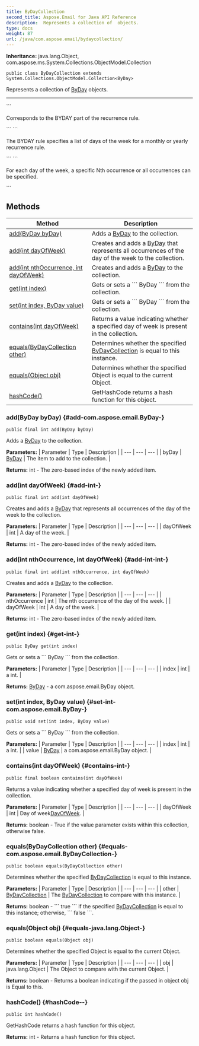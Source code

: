 ```yaml
---
title: ByDayCollection
second_title: Aspose.Email for Java API Reference
description:  Represents a collection of  objects.
type: docs
weight: 87
url: /java/com.aspose.email/bydaycollection/
---
```

**Inheritance:**
java.lang.Object, com.aspose.ms.System.Collections.ObjectModel.Collection
```
public class ByDayCollection extends System.Collections.ObjectModel.Collection<ByDay>
```

Represents a collection of [ByDay](../../com.aspose.email/byday) objects.

--------------------

\`\`\`

Corresponds to the BYDAY part of the recurrence rule.

\`\`\` \`\`\`

The BYDAY rule specifies a list of days of the week for a monthly or yearly recurrence rule.

\`\`\` \`\`\`

For each day of the week, a specific Nth occurrence or all occurrences can be specified.

\`\`\`
## Methods

| Method | Description |
| --- | --- |
| [add(ByDay byDay)](#add-com.aspose.email.ByDay-) | Adds a [ByDay](../../com.aspose.email/byday) to the collection. |
| [add(int dayOfWeek)](#add-int-) | Creates and adds a [ByDay](../../com.aspose.email/byday) that represents all occurrences of the day of the week to the collection. |
| [add(int nthOccurrence, int dayOfWeek)](#add-int-int-) | Creates and adds a [ByDay](../../com.aspose.email/byday) to the collection. |
| [get(int index)](#get-int-) | Gets or sets a \`\`\` ByDay \`\`\` from the collection. |
| [set(int index, ByDay value)](#set-int-com.aspose.email.ByDay-) | Gets or sets a \`\`\` ByDay \`\`\` from the collection. |
| [contains(int dayOfWeek)](#contains-int-) | Returns a value indicating whether a specified day of week is present in the collection. |
| [equals(ByDayCollection other)](#equals-com.aspose.email.ByDayCollection-) | Determines whether the specified [ByDayCollection](../../com.aspose.email/bydaycollection) is equal to this instance. |
| [equals(Object obj)](#equals-java.lang.Object-) | Determines whether the specified Object is equal to the current Object. |
| [hashCode()](#hashCode--) | GetHashCode returns a hash function for this object. |
### add(ByDay byDay) {#add-com.aspose.email.ByDay-}
```
public final int add(ByDay byDay)
```


Adds a [ByDay](../../com.aspose.email/byday) to the collection.

**Parameters:**
| Parameter | Type | Description |
| --- | --- | --- |
| byDay | [ByDay](../../com.aspose.email/byday) | The item to add to the collection. |

**Returns:**
int - The zero-based index of the newly added item.
### add(int dayOfWeek) {#add-int-}
```
public final int add(int dayOfWeek)
```


Creates and adds a [ByDay](../../com.aspose.email/byday) that represents all occurrences of the day of the week to the collection.

**Parameters:**
| Parameter | Type | Description |
| --- | --- | --- |
| dayOfWeek | int | A day of the week. |

**Returns:**
int - The zero-based index of the newly added item.
### add(int nthOccurrence, int dayOfWeek) {#add-int-int-}
```
public final int add(int nthOccurrence, int dayOfWeek)
```


Creates and adds a [ByDay](../../com.aspose.email/byday) to the collection.

**Parameters:**
| Parameter | Type | Description |
| --- | --- | --- |
| nthOccurrence | int | The nth occurrence of the day of the week. |
| dayOfWeek | int | A day of the week. |

**Returns:**
int - The zero-based index of the newly added item.
### get(int index) {#get-int-}
```
public ByDay get(int index)
```


Gets or sets a \`\`\` ByDay \`\`\` from the collection.

**Parameters:**
| Parameter | Type | Description |
| --- | --- | --- |
| index | int | a int. |

**Returns:**
[ByDay](../../com.aspose.email/byday) - a com.aspose.email.ByDay object.
### set(int index, ByDay value) {#set-int-com.aspose.email.ByDay-}
```
public void set(int index, ByDay value)
```


Gets or sets a \`\`\` ByDay \`\`\` from the collection.

**Parameters:**
| Parameter | Type | Description |
| --- | --- | --- |
| index | int | a int. |
| value | [ByDay](../../com.aspose.email/byday) | a com.aspose.email.ByDay object. |

### contains(int dayOfWeek) {#contains-int-}
```
public final boolean contains(int dayOfWeek)
```


Returns a value indicating whether a specified day of week is present in the collection.

**Parameters:**
| Parameter | Type | Description |
| --- | --- | --- |
| dayOfWeek | int | Day of week[DayOfWeek](../../com.aspose.email/dayofweek). |

**Returns:**
boolean - True if the value parameter exists within this collection, otherwise false.
### equals(ByDayCollection other) {#equals-com.aspose.email.ByDayCollection-}
```
public boolean equals(ByDayCollection other)
```


Determines whether the specified [ByDayCollection](../../com.aspose.email/bydaycollection) is equal to this instance.

**Parameters:**
| Parameter | Type | Description |
| --- | --- | --- |
| other | [ByDayCollection](../../com.aspose.email/bydaycollection) | The [ByDayCollection](../../com.aspose.email/bydaycollection) to compare with this instance. |

**Returns:**
boolean - \`\`\` true \`\`\` if the specified [ByDayCollection](../../com.aspose.email/bydaycollection) is equal to this instance; otherwise, \`\`\` false \`\`\`.
### equals(Object obj) {#equals-java.lang.Object-}
```
public boolean equals(Object obj)
```


Determines whether the specified Object is equal to the current Object.

**Parameters:**
| Parameter | Type | Description |
| --- | --- | --- |
| obj | java.lang.Object | The Object to compare with the current Object. |

**Returns:**
boolean - Returns a boolean indicating if the passed in object obj is Equal to this.
### hashCode() {#hashCode--}
```
public int hashCode()
```


GetHashCode returns a hash function for this object.

**Returns:**
int - Returns a hash function for this object.
